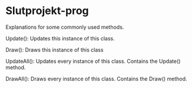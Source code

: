 # Slutprojekt-prog
Explanations for some commonly used methods. 

Update(): Updates this instance of this class. 

Draw(): Draws this instance of this class

UpdateAll(): Updates every instance of this class. Contains the Update() method.

DrawAll(): Draws every instance of this class. Contains the Draw() method.
